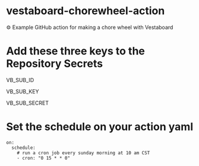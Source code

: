 # vestaboard-chorewheel-action
⚙️ Example GitHub action for making a chore wheel with Vestaboard

# Add these three keys to the Repository Secrets

VB_SUB_ID

VB_SUB_KEY

VB_SUB_SECRET

# Set the schedule on your action yaml

```
on:
  schedule:
    # run a cron job every sunday morning at 10 am CST
    - cron: "0 15 * * 0"
```
